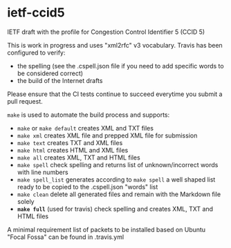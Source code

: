 # ietf-ccid5
IETF draft with the profile for Congestion Control Identifier 5 (CCID 5)

This is work in progress and uses "xml2rfc" v3 vocabulary. Travis has been configured to verify:

- the spelling (see the .cspell.json file if you need to add specific words to be considered correct)
- the build of the Internet drafts

Please ensure that the CI tests continue to succeed everytime you submit a pull request.

`make` is used to automate the build process and supports:

* `make` or `make default`
creates XML and TXT files
* `make xml`
creates XML file and prepped XML file for submission
* `make text`
creates TXT and XML files
* `make html`
creates HTML and XML files
* `make all`
creates XML, TXT and HTML files
* `make spell`
check spelling and returns list of unknown/incorrect words with line numbers
* `make spell_list`
generates according to `make spell` a well shaped list ready to be copied to the .cspell.json "words" list
* `make clean`
delete all generated files and remain with the Markdown file solely
* **`make full`** (used for travis)
check spelling and creates XML, TXT and HTML files

A minimal requirement list of packets to be installed based on Ubuntu "Focal Fossa" can be found in .travis.yml
